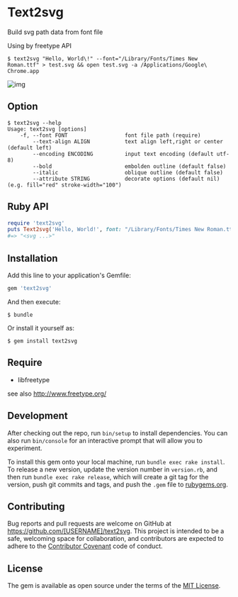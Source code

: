 # Text2svg

Build svg path data from font file

Using by freetype API

```
$ text2svg "Hello, World\!" --font="/Library/Fonts/Times New Roman.ttf" > test.svg && open test.svg -a /Applications/Google\ Chrome.app
```

![img](https://raw.githubusercontent.com/ksss/text2svg/master/data/sample.jpg)

## Option

```shell
$ text2svg --help
Usage: text2svg [options]
    -f, --font FONT                  font file path (require)
        --text-align ALIGN           text align left,right or center (default left)
        --encoding ENCODING          input text encoding (default utf-8)
        --bold                       embolden outline (default false)
        --italic                     oblique outline (default false)
        --attribute STRING           decorate options (default nil)(e.g. fill="red" stroke-width="100")
```

## Ruby API

```ruby
require 'text2svg'
puts Text2svg('Hello, World!', font: "/Library/Fonts/Times New Roman.ttf", text_align: :left, bold: true)
#=> "<svg ...>"
```

## Installation

Add this line to your application's Gemfile:

```ruby
gem 'text2svg'
```

And then execute:

    $ bundle

Or install it yourself as:

    $ gem install text2svg

## Require

- libfreetype

see also http://www.freetype.org/

## Development

After checking out the repo, run `bin/setup` to install dependencies. You can also run `bin/console` for an interactive prompt that will allow you to experiment.

To install this gem onto your local machine, run `bundle exec rake install`. To release a new version, update the version number in `version.rb`, and then run `bundle exec rake release`, which will create a git tag for the version, push git commits and tags, and push the `.gem` file to [rubygems.org](https://rubygems.org).

## Contributing

Bug reports and pull requests are welcome on GitHub at https://github.com/[USERNAME]/text2svg. This project is intended to be a safe, welcoming space for collaboration, and contributors are expected to adhere to the [Contributor Covenant](http://contributor-covenant.org) code of conduct.


## License

The gem is available as open source under the terms of the [MIT License](http://opensource.org/licenses/MIT).
